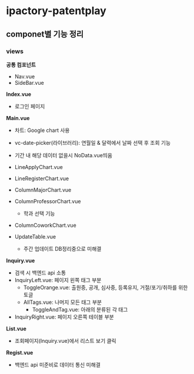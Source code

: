 # ipactory-patentplay

## componet별 기능 정리

### views

**공통 컴포넌트**

- Nav.vue
- SideBar.vue

**Index.vue**

- 로그인 페이지

**Main.vue**

- 차트: Google chart 사용
- vc-date-picker(라이브러리): 연월일 & 달력에서 날짜 선택 후 조회 기능
- 기간 내 해당 데이터 없을시 NoData.vue띄움
- LineApplyChart.vue
- LineRegisterChart.vue
- ColumnMajorChart.vue
- ColumnProfessorChart.vue
  - 학과 선택 기능
- ColumnCoworkChart.vue
- UpdateTable.vue

  - 주간 업데이트 DB정리중으로 미해결

**Inquiry.vue**

- 검색 시 백엔드 api 소통
- InquiryLeft.vue: 페이지 왼쪽 태그 부분
  - ToggleOrange.vue: 출원중, 공개, 심사중, 등록유지, 거절/포기/취하를 위한 토글
  - AllTags.vue: 나머지 모든 태그 부분
    - ToggleAndTag.vue: 아래의 분류된 각 태그
- InquiryRight.vue: 페이지 오른쪽 테이블 부분

**List.vue**

- 조회페이지(Inquiry.vue)에서 리스트 보기 클릭

**Regist.vue**

- 백엔드 api 미준비로 데이터 통신 미해결
